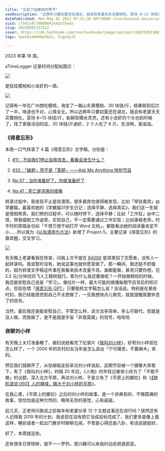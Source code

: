 ```yaml
---
title: "又到了炫樱桃的季节"
seoDescription: "近两年只要初夏还在湖北，就会和老婆天天买樱桃吃，菜场 8~13 块钱/斤，新鲜软糯水灵灵。还有小龙虾的个头也到时候了，找了家做活动的店，20 块钱/斤卤虾，2 个人吃了 6 斤。生活啊，美滋滋。"
datePublished: Mon May 01 2023 07:31:30 GMT+0000 (Coordinated Universal Time)
cuid: clh4iv0lf000909jk42u75edo
slug: 20230501153122
cover: https://cdn.hashnode.com/res/hashnode/image/upload/v1682926158810/b11f0e31-9f25-4a25-8ccf-f3e59b2f24c3.jpeg
tags: 5pe26ze06k6w5b2v, 5zgo5yik

---
```


2023 年第 18 周。

aTimeLogger 记录时间分配如图示：

![](url)

是狂炫樱桃和小龙虾的一周。

![](url)

记得有一年在广州想吃樱桃，淘宝了一箱山东黄樱桃，30 块钱/斤，结果邮到后烂了一半，味道也不对，心情全无。所以近两年只要初夏还在湖北，就会和老婆天天买樱桃吃，菜场 8~13 块钱/斤，新鲜软糯水灵灵。还有小龙虾的个头也到时候了，找了家做活动的店，20 块钱/斤卤虾，2 个人吃了 6 斤。生活啊，美滋滋。

### 《得意忘形》

本周一口气转录了 4 篇《得意忘形》文字稿，分别是：

1. [#11：不如我们停止自我攻击，看看会发生什么？](https://weibo.com/5262225303/MDmHTvvUN)
    
2. [#20：「破题」而不是「答题」——Ask Me Anything 特别节目](https://weibo.com/5262225303/MEhDeEXQt)
    
3. [No.57：当你准备好了，你就准备好了](https://weibo.com/5262225303/ME4MFmQT4)
    
4. [No.41：死亡是凉爽的夜晚](https://weibo.com/5262225303/MDFuovc6o)
    

转录过程中，我发现不止是张潇雨，很多嘉宾也值得被发现，比如「常驻嘉宾」@学霸猫，最喜欢她的《学霸猫31岁生日记：选择平静，选择真实》，我们这一生就是借假修真，我们修的过程中，可以随时停下，选择平静；比如「工作狂」@中二怪，带我摆脱工作迷思，实现自己，不一定需要通过工作实现；比如康堤老师，时不时的穿插金句如「千想万想不如打开 Word 文档」，都能看出她的阅读量肯定不小……所以我为《[以张潇雨为方法](https://pan.baidu.com/s/1HboXmZ7N0rFr66Y45HrODw?pwd=a5ej)》新增了 Project-5，主要记录《得意忘形》的嘉宾圈，交叉学习。

![](url)

有天晚上老婆看我在转录，问我上次不是在 [84000](https://t.zsxq.com/0cjuUrXYj) 星球里招了志愿者，没有人一起转录吗。我说暂时没有，她说这事也就你愿意做了。那一瞬间，我还挺不舒服的，因为转录文字稿这件事在我看来技术含量不高，谁都能做，甚至只要你想，花 2.5 元/分钟找讯飞人工精转就行。那为什么我还要做呢？一开始做精校的时候，我还能安慰自己说是「学习」，像拉片一样，最大可能的搞懂每期节目背后的知识点。但现在喂「[得意忘形 GPT](https://dywx-gpt.netlify.app/)」只要粗校文字稿怎么说？没话说。特别是在某些时刻，我已经能感觉到自己不太想做了，一旦我想快点儿做完，就是提醒我要休息了的信号。

当然，最后我还是能安慰自己，不管怎么样，说方法多简单，多么可替代，但就是没人做，而我做了，是不是就是宇宙「非我莫属」的信号，哈哈哈

### 夜聊刘小样

有天晚上关灯准备睡了，媳妇说她看完了纪录片《[我叫刘小样](https://www.bilibili.com/video/BV1hf4y1H7HM/)》，好奇刘小样现在怎么样了，一个 2000 年的农村妇女当年是怎么说出「宁可痛苦，不要麻木」来的。

然后我们就聊开了，从张越临走前采访刘小样说起，这期节目被一个摄像大哥救下，有了《我叫刘小样》，时隔 20 年后，《人物》的年轻记者安小庆为了「不能不做」的议题，深入北方平原，再访刘小样。于是又有了《平原上的娜拉》和《[【随机波动 050】人的疆域，略大于刘小样的平原](https://www.xiaoyuzhoufm.com/episode/60b703f7f38bcf7d331bad10)》。

在我心里，《平原上的娜拉》之后的刘小样的故事，是一个非典型的、不够圆满的故事，但恰恰是这种欠然的、略带无奈的感觉，心有戚戚。

前几天，正老师问我说之前每年和老婆分享 12 个主题这事还在进行吗？居然还有人记得我 2019 年的计划，我说现在没有把它当成目标完成了，我们更多是像上面这样，睡前或者一起出门散步时聊聊见闻，不管是心得还是八卦，有话说就挺好。

好了，本周就这些。

还有很多日常琐碎，就不一一罗列，感兴趣可以来我的动态频道逛逛。
